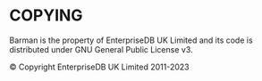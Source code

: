 # COPYING

Barman is the property of EnterpriseDB UK Limited
and its code is distributed under GNU General Public License v3.

© Copyright EnterpriseDB UK Limited 2011-2023
